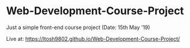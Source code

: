 # Web-Development-Course-Project
Just a simple front-end course project (Date: 15th May '19)

Live at: https://ltosh9802.github.io/Web-Development-Course-Project/
